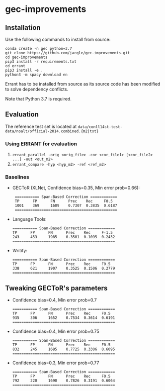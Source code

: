 # gec-improvements

## Installation

Use the following commands to install from source:
```
conda create -n gec python=3.7
git clone https://github.com/jacqle/gec-improvements.git
cd gec-improvements
pip3 install -r requirements.txt
cd errant
pip3 install -e .
python3 -m spacy download en
```
Errant has to be installed from source as its source code has been modified to solve dependency conflicts. 

Note that Python 3.7 is required. 

## Evaluation

The reference test set is located at `data/conll14st-test-data/noalt/official-2014.combined.{m2|txt}`

### Using ERRANT for evaluation
1. `errant_parallel -orig <orig_file> -cor <cor_file1> [<cor_file2> ...] -out <out_m2>`
2. `errant_compare -hyp <hyp_m2> -ref <ref_m2>`

### Baselines
- GECToR (XLNet, Confidence bias=0.35, Min error prob=0.66):
   ``` 
    =========== Span-Based Correction ============
    TP      FP      FN      Prec    Rec     F0.5
    1001    369     1609    0.7307  0.3835  0.6187
    ============================================== 
    ``` 
- Language Tools:
    ```
    =========== Span-Based Correction ============
    TP      FP      FN      Prec    Rec     F-1.5
    243     453     1985    0.3501  0.1095  0.2432
    ==============================================
    ```
- Writify:
    ```
    =========== Span-Based Correction ============
    TP      FP      FN      Prec    Rec     F0.5
    338     621     1907    0.3525  0.1506  0.2779
    ==============================================
    ```
## Tweaking GECToR's parameters
- Confidence bias=0.4, Min error prob=0.7
   ``` 
   =========== Span-Based Correction ============
   TP      FP      FN      Prec    Rec     F0.5
   935     306     1652    0.7534  0.3614  0.6191
   ==============================================  
   ``` 
- Confidence bias=0.4, Min error prob=0.75
   ``` 
   =========== Span-Based Correction ============
   TP      FP      FN      Prec    Rec     F0.5
   832     245     1685    0.7725  0.3306  0.6095
   ==============================================
   ``` 
- Confidence bias=0.3, Min error prob=0.77
   ``` 
   =========== Span-Based Correction ============
   TP      FP      FN      Prec    Rec     F0.5
   792     220     1690    0.7826  0.3191  0.6064
   ==============================================   
   ``` 
